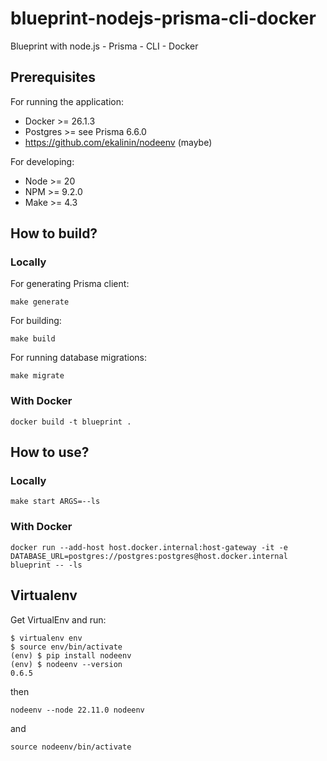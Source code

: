 # blueprint-nodejs-prisma-cli-docker

Blueprint with node.js - Prisma - CLI - Docker

## Prerequisites

For running the application:

- Docker >= 26.1.3
- Postgres >= see Prisma 6.6.0
- https://github.com/ekalinin/nodeenv (maybe)

For developing:

- Node >= 20
- NPM >= 9.2.0
- Make >= 4.3

## How to build?

### Locally

For generating Prisma client:

`make generate`

For building:

`make build`

For running database migrations:

`make migrate`

### With Docker

`docker build -t blueprint .`

## How to use?

### Locally

`make start ARGS=--ls`

### With Docker

`docker run --add-host host.docker.internal:host-gateway -it -e DATABASE_URL=postgres://postgres:postgres@host.docker.internal blueprint -- -ls`

## Virtualenv

Get VirtualEnv and run:

```
$ virtualenv env
$ source env/bin/activate
(env) $ pip install nodeenv
(env) $ nodeenv --version
0.6.5
```

then

`nodeenv --node 22.11.0 nodeenv`

and

`source nodeenv/bin/activate`
